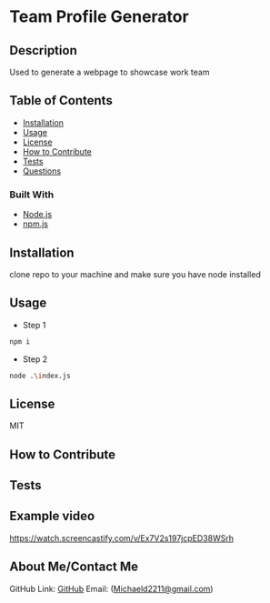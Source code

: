 # Team Profile Generator
  ## Description
  Used to generate a webpage to showcase work team

  ## Table of Contents
  - [Installation](#installation)
  - [Usage](#usage)
  - [License](#license)
  - [How to Contribute](#contributing)
  - [Tests](#tests)
  - [Questions](#questions)

  ### Built With

  * [Node.js](https://nodejs.org/en/)
  * [npm.js](https://www.npmjs.com/)

  ## Installation
  clone repo to your machine and make sure you have node installed

  ## Usage
  * Step 1
  ```sh
  npm i
  ```
 * Step 2
  ```sh
  node .\index.js
  ```

  ## License
  MIT

  ## How to Contribute
  

  ## Tests
  
  
  ## Example video
  https://watch.screencastify.com/v/Ex7V2s197jcpED38WSrh

  ## About Me/Contact Me
  GitHub Link: [GitHub](https://github.com/MichaelDigi)
  Email: (Michaeld2211@gmail.com)
